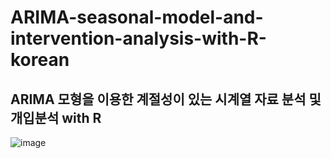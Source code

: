 # ARIMA-seasonal-model-and-intervention-analysis-with-R-korean
## ARIMA 모형을 이용한 계절성이 있는 시계열 자료 분석 및 개입분석 with R

![image](https://user-images.githubusercontent.com/87890694/223344838-62145c2b-76aa-47aa-ab5a-b27ee505a4ca.png)
